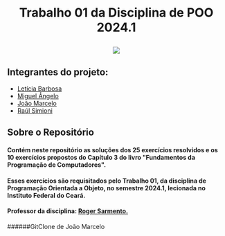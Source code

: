 <h1 align="center">
    <p> Trabalho 01 da Disciplina de POO 2024.1
    <div>
    <img src=https://img.shields.io/badge/Java-ED8B00?style=for-the-badge&logo=openjdk&logoColor=white>
</h1>

## Integrantes do projeto:
* [Letícia Barbosa](https://github.com/aleticiabarbosa)
* [Miguel Ângelo](https://github.com/miangelw)
* [João Marcelo](https://github.com/jmcolombini)
* [Raúl Simioni](https://github.com/raulscarvalho)

## Sobre o Repositório
#### Contém neste repositório as soluções dos 25 exercícios resolvidos e os 10 exercícios propostos do Capítulo 3 do livro "Fundamentos da Programação de Computadores".

#### Esses exercícios são requisitados pelo Trabalho 01, da disciplina de Programação Orientada a Objeto, no semestre 2024.1, lecionada no Instituto Federal do Ceará. 

#### Professor da disciplina: [Roger Sarmento.](https://github.com/rogermsarmento)

######GitClone de João Marcelo